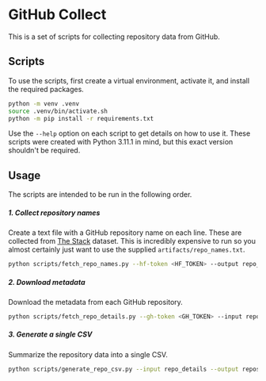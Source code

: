 # GitHub Collect

This is a set of scripts for collecting repository data from GitHub.

## Scripts

To use the scripts, first create a virtual environment, activate it, and install the required packages.

```bash
python -m venv .venv
source .venv/bin/activate.sh
python -m pip install -r requirements.txt
```

Use the `--help` option on each script to get details on how to use it. These scripts were created with Python 3.11.1 in mind, but this exact version shouldn't be required.

## Usage

The scripts are intended to be run in the following order.

##### 1. Collect repository names

Create a text file with a GitHub repository name on each line. These are collected from [The Stack](https://huggingface.co/datasets/bigcode/the-stack) dataset. This is incredibly expensive to run so you almost certainly just want to use the supplied `artifacts/repo_names.txt`.

```bash
python scripts/fetch_repo_names.py --hf-token <HF_TOKEN> --output repo_names.txt
```

##### 2. Download metadata

Download the metadata from each GitHub repository.

```bash
python scripts/fetch_repo_details.py --gh-token <GH_TOKEN> --input repo_names.txt --output repo_details
```

##### 3. Generate a single CSV

Summarize the repository data into a single CSV.

```bash
python scripts/generate_repo_csv.py --input repo_details --output repos.csv
```

